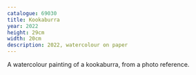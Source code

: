 ```yaml
---
catalogue: 69030
title: Kookaburra
year: 2022
height: 29cm
width: 20cm
description: 2022, watercolour on paper
---
```

A watercolour painting of a kookaburra, from a photo reference.
